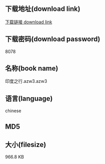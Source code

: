 ## 下载地址(download link)
[下载链接 download link](https://voluble-croquembouche-d321dc.netlify.app/?s=%E5%8D%B0%E5%BA%A6%E4%B9%8B%E8%A1%8C.azw3)

## 下载密码(download password)
8078

## 名称(book name)
印度之行.azw3.azw3

## 语言(language)
chinese

## MD5


## 大小(filesize)
966.8 KB
